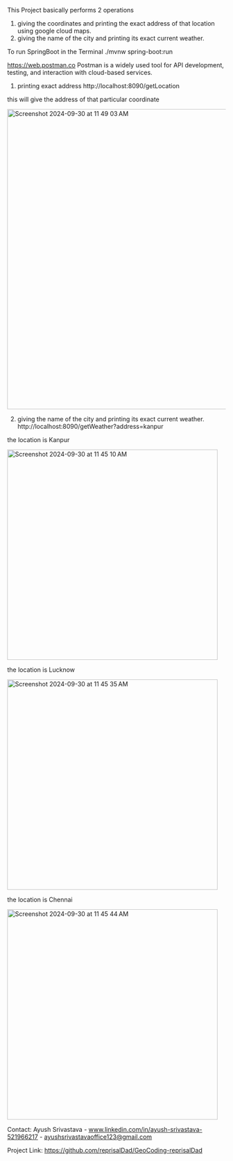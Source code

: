 This Project basically performs 2 operations
1) giving the coordinates and printing the exact address of that location using google cloud maps.
2) giving the name of the city and printing its exact current weather.

To run SpringBoot in the Terminal
./mvnw spring-boot:run


https://web.postman.co
Postman is a widely used tool for API development, testing, and interaction with cloud-based services. 


1) printing exact address
http://localhost:8090/getLocation

this will give the address of that particular coordinate

<img width="692" alt="Screenshot 2024-09-30 at 11 49 03 AM" src="https://github.com/user-attachments/assets/d13925bc-b524-4be7-891b-544603b44644">


2) giving the name of the city and printing its exact current weather.
http://localhost:8090/getWeather?address=kanpur

the location is Kanpur

<img width="485" alt="Screenshot 2024-09-30 at 11 45 10 AM" src="https://github.com/user-attachments/assets/fe59421a-e4d7-4c96-8be0-6b096cfb6778">

the location is Lucknow

<img width="485" alt="Screenshot 2024-09-30 at 11 45 35 AM" src="https://github.com/user-attachments/assets/a5fad8a0-b546-4abf-8290-ee5ec9b677c1">

the location is Chennai

<img width="485" alt="Screenshot 2024-09-30 at 11 45 44 AM" src="https://github.com/user-attachments/assets/e58dc4b3-1071-46ef-8a06-aca9bf9a5d6d">


Contact: Ayush Srivastava - www.linkedin.com/in/ayush-srivastava-521966217 - ayushsrivastavaoffice123@gmail.com

Project Link: https://github.com/reprisalDad/GeoCoding-reprisalDad



